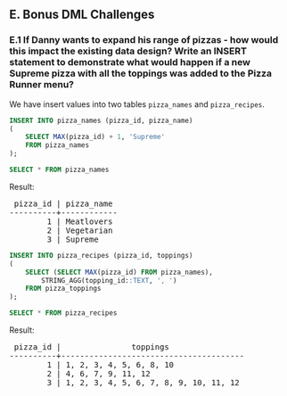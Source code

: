 ## E. Bonus DML Challenges


### E.1 If Danny wants to expand his range of pizzas - how would this impact the existing data design? Write an INSERT statement to demonstrate what would happen if a new Supreme pizza with all the toppings was added to the Pizza Runner menu?

We have insert values into two tables `pizza_names` and `pizza_recipes`.

```SQL
INSERT INTO pizza_names (pizza_id, pizza_name)
(
	SELECT MAX(pizza_id) + 1, 'Supreme' 
	FROM pizza_names
);

SELECT * FROM pizza_names
```

Result:

<pre>
 pizza_id | pizza_name 
----------+------------
        1 | Meatlovers
        2 | Vegetarian
        3 | Supreme
</pre>

```SQL
INSERT INTO pizza_recipes (pizza_id, toppings)
(
	SELECT (SELECT MAX(pizza_id) FROM pizza_names), 
	    STRING_AGG(topping_id::TEXT, ', ') 
    FROM pizza_toppings
);

SELECT * FROM pizza_recipes    
```

Result:

<pre>
 pizza_id |               toppings                
----------+---------------------------------------
        1 | 1, 2, 3, 4, 5, 6, 8, 10
        2 | 4, 6, 7, 9, 11, 12
        3 | 1, 2, 3, 4, 5, 6, 7, 8, 9, 10, 11, 12
</pre>